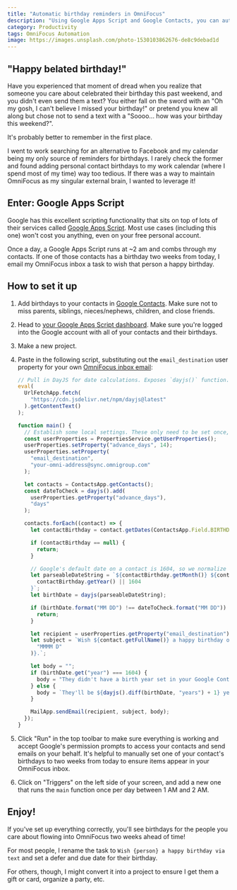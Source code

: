 ```yaml
---
title: "Automatic birthday reminders in OmniFocus"
description: "Using Google Apps Script and Google Contacts, you can automatically send yourself reminders to wish people a happy birthday."
category: Productivity
tags: OmniFocus Automation
image: https://images.unsplash.com/photo-1530103862676-de8c9debad1d
---
```


## "Happy belated birthday!"

Have you experienced that moment of dread when you realize that someone you care about celebrated their birthday this past weekend, and you didn't even send them a text? You either fall on the sword with an "Oh my gosh, I can't believe I missed your birthday!" or pretend you knew all along but chose not to send a text with a "Soooo... how was your birthday this weekend?".

It's probably better to remember in the first place.

I went to work searching for an alternative to Facebook and my calendar being my only source of reminders for birthdays. I rarely check the former and found adding personal contact birthdays to my work calendar (where I spend most of my time) way too tedious. If there was a way to maintain OmniFocus as my singular external brain, I wanted to leverage it!

## Enter: Google Apps Script

Google has this excellent scripting functionality that sits on top of lots of their services called [Google Apps Script](https://developers.google.com/apps-script). Most use cases (including this one) won't cost you anything, even on your free personal account.

Once a day, a Google Apps Script runs at ~2 am and combs through my contacts. If one of those contacts has a birthday two weeks from today, I email my OmniFocus inbox a task to wish that person a happy birthday.

## How to set it up

1. Add birthdays to your contacts in [Google Contacts](https://contacts.google.com/). Make sure not to miss parents, siblings, nieces/nephews, children, and close friends.
1. Head to [your Google Apps Script dashboard](https://script.google.com/home). Make sure you're logged into the Google account with all of your contacts and their birthdays.
1. Make a new project.
1. Paste in the following script, substituting out the `email_destination` user property for your own [OmniFocus inbox email](https://support.omnigroup.com/omnifocus-mail-drop/):

   ```javascript
   // Pull in DayJS for date calculations. Exposes `dayjs()` function.
   eval(
     UrlFetchApp.fetch(
       "https://cdn.jsdelivr.net/npm/dayjs@latest"
     ).getContentText()
   );

   function main() {
     // Establish some local settings. These only need to be set once, but there's no harm in leaving them.
     const userProperties = PropertiesService.getUserProperties();
     userProperties.setProperty("advance_days", 14);
     userProperties.setProperty(
       "email_destination",
       "your-omni-address@sync.omnigroup.com"
     );

     let contacts = ContactsApp.getContacts();
     const dateToCheck = dayjs().add(
       userProperties.getProperty("advance_days"),
       "days"
     );

     contacts.forEach((contact) => {
       let contactBirthday = contact.getDates(ContactsApp.Field.BIRTHDAY)[0];

       if (contactBirthday == null) {
         return;
       }

       // Google's default date on a contact is 1604, so we normalize all null years to that value for consistency.
       let parseableDateString = `${contactBirthday.getMonth()} ${contactBirthday.getDay()}, ${
         contactBirthday.getYear() || 1604
       }`;
       let birthDate = dayjs(parseableDateString);

       if (birthDate.format("MM DD") !== dateToCheck.format("MM DD")) {
         return;
       }

       let recipient = userProperties.getProperty("email_destination");
       let subject = `Wish ${contact.getFullName()} a happy birthday on ${birthDate.format(
         "MMMM D"
       )}.`;

       let body = "";
       if (birthDate.get("year") === 1604) {
         body = "They didn't have a birth year set in your Google Contacts.";
       } else {
         body = `They'll be ${dayjs().diff(birthDate, "years") + 1} years old.`;
       }

       MailApp.sendEmail(recipient, subject, body);
     });
   }
   ```

1. Click "Run" in the top toolbar to make sure everything is working and accept Google's permission prompts to access your contacts and send emails on your behalf. It's helpful to manually set one of your contact's birthdays to two weeks from today to ensure items appear in your OmniFocus inbox.
1. Click on "Triggers" on the left side of your screen, and add a new one that runs the `main` function once per day between 1 AM and 2 AM.

## Enjoy!

If you've set up everything correctly, you'll see birthdays for the people you care about flowing into OmniFocus two weeks ahead of time!

For most people, I rename the task to `Wish {person} a happy birthday via text` and set a defer and due date for their birthday.

For others, though, I might convert it into a project to ensure I get them a gift or card, organize a party, etc.
